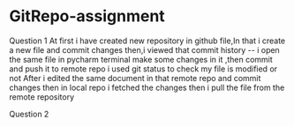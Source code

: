 # GitRepo-assignment
Question 1
At first i have created new repository in github file,In that i create a new file and commit changes
then,i viewed that commit history --
i open the same file in pycharm terminal make some changes in it ,then commit and push it to remote repo
i used git status to check my file is modified or not
After i edited the same document in that remote repo and commit changes 
then in local repo i fetched the changes then i pull the file from the remote repository

Question 2
